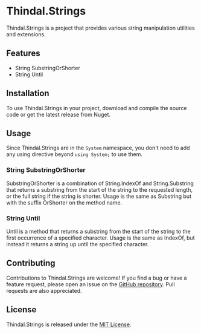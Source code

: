 # Thindal.Strings

Thindal.Strings is a project that provides various string manipulation utilities and extensions.

## Features

- String SubstringOrShorter
- String Until

## Installation

To use Thindal.Strings in your project, download and compile the source code or get the latest release from Nuget.

## Usage

Since Thindal.Strings are in the ```System``` namespace, you don't need to add any using directive beyond ```using System;``` to use them.

### String SubstringOrShorter

SubstringOrShorter is a combination of String.IndexOf and String.Substring that returns a substring from the start of the string to the requested length, or the full string if the string is shorter.
Usage is the same as Substring but with the suffix OrShorter on the method name.

### String Until

Until is a method that returns a substring from the start of the string to the first occurrence of a specified character.
Usage is the same as IndexOf, but instead it returns a string up until the specified character.

## Contributing

Contributions to Thindal.Strings are welcome! If you find a bug or have a feature request, please open an issue on the [GitHub repository](https://github.com/ThindalTV/Strings). Pull requests are also appreciated.

## License

Thindal.Strings is released under the [MIT License](https://opensource.org/licenses/MIT).
